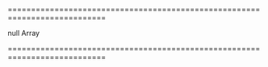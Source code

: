 ===========================================================================
<!--default-->null<!--/default-->
<!--type-->Array<CustomShapeItem><!--/type-->
===========================================================================

<!--shortDescription-->

<!--/shortDescription-->

<!--fullDescription-->

<!--/fullDescription-->